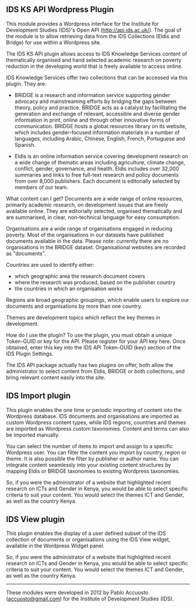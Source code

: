 IDS KS API Wordpress Plugin
---------------------------------------------------------------------------------------------------------------------------------

This module provides a Wordpress interface for the Institute for Development Studies (IDS)'s Open API (http://api.ids.ac.uk/).
The goal of the module is to allow retrieving data from the IDS Collections (Eldis and Bridge) for use within a Wordpress site.


The IDS KS API plugin allows access to IDS Knowledge Services content of thematically organised and hand selected academic research on poverty reduction in the developing world that is freely available to access online.

IDS Knowledge Services offer two collections that can be accessed via this plugin. They are:

- BRIDGE is a research and information service supporting gender advocacy and mainstreaming efforts by bridging the gaps between theory, policy and practice. BRIDGE acts as a catalyst by facilitating the generation and exchange of relevant, accessible and diverse gender information in print, online and through other innovative forms of communication. BRIDGE hosts a global resources library on its website, which includes gender-focused information materials in a number of languages, including Arabic, Chinese, English, French, Portuguese and Spanish.

- Eldis is an online information service covering development research on a wide change of thematic areas including agriculture, climate change, conflict, gender, governance, and health. Eldis includes over 32,000 summaries and links to free full-text research and policy documents from over 8,000 publishers. Each document is editorially selected by members of our team.

What content can I get?
Documents are a wide range of online resources, primarily academic research, on development issues that are freely available online. 
They are editorially selected, organised thematically and are summarised, in clear, non-technical language for easy consumption.

Organisations are a wide range of organisations engaged in reducing poverty. Most of the organisations in our datasets have published documents available in the data. 
Please note: currently there are no organisations in the BRIDGE dataset. Organisational websites are recorded as "documents".

Countries are used to identify either:

- which geographic area the research document covers
- where the research was produced, based on the publisher country
- the countries in which an organisation works

Regions are broad geographic groupings, which enable users to explore our documents and organisations by more than one country.

Themes are development topics which reflect the key themes in development.

How do I use the plugin?
To use the plugin, you must obtain a unique Token-GUID or key for the API. Please register for your API key here. Once obtained, enter this key into the IDS API Token-GUID (key) section of the IDS Plugin Settings.

The IDS API package actually has two plugins on offer, both allow the administrator to select content from Eldis, BRIDGE or both collections, and bring relevant content easily into the site.

IDS Import plugin
---------------------------------------------------------------------------------------------------------------------------------
This plugin enables the one time or periodic importing of content into the Wordpress database. IDS documents and organisations are imported as custom Wordpress content types, while IDS regions, countries and themes are imported as Wordpress custom taxonomies. Content and terms can also be imported manually.

You can select the number of items to import and assign to a specific Wordpress user. You can filter the content you import by country, region or theme. It is also possible the filter by publisher or author name. You can integrate content seamlessly into your existing content structures by mapping Eldis or BRIDGE taxonomies to existing Wordpress taxonomies.

So, if you were the administrator of a website that highlighted recent research on ICTs and Gender in Kenya, you would be able to select specific criteria to suit your content. You would select the themes ICT and Gender, as well as the country Kenya.

IDS View plugin
---------------------------------------------------------------------------------------------------------------------------------
This plugin enables the display of a user defined subset of the IDS collection of documents or organisations using the IDS View widget, available in the Wordpress Widget panel.

So, if you were the administrator of a website that highlighted recent research on ICTs and Gender in Kenya, you would be able to select specific criteria to suit your content. You would select the themes ICT and Gender, as well as the country Kenya.

---------------------------------------------------------------------------------------------------------------------------------
These modules were developed in 2012 by Pablo Accuosto (accuosto@gmail.com) for the Institute of Development Studies (IDS).
